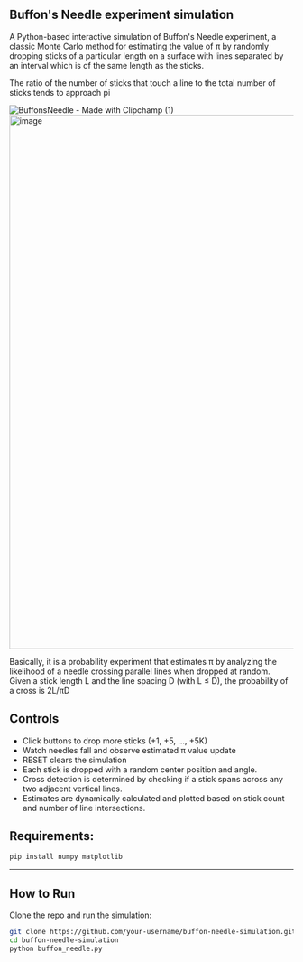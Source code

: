 ## Buffon's Needle experiment simulation

A Python-based interactive simulation of Buffon's Needle experiment, a classic Monte Carlo method for estimating the value of π by randomly dropping sticks of a particular length on a surface with lines separated by an interval which is of the same length as the sticks.

The ratio of the number of sticks that touch a line to the total number of sticks tends to approach pi

![BuffonsNeedle - Made with Clipchamp (1)](https://github.com/user-attachments/assets/f80916db-4b57-4194-b147-b960fc5e1d53)
<img width="1783" height="946" alt="image" src="https://github.com/user-attachments/assets/b7dd21a3-6a99-457b-a5a1-f61d2b3a9767" />


Basically, it is a probability experiment that estimates π by analyzing the likelihood of a needle crossing parallel lines when dropped at random. Given a stick length L and the line spacing D (with L ≤ D), the probability of a cross is 2L/πD

## Controls

* Click buttons to drop more sticks (+1, +5, ..., +5K)
* Watch needles fall and observe estimated π value update
* RESET clears the simulation
* Each stick is dropped with a random center position and angle.
* Cross detection is determined by checking if a stick spans across any two adjacent vertical lines.
* Estimates are dynamically calculated and plotted based on stick count and number of line intersections.


## Requirements: 

```bash
pip install numpy matplotlib
```

---

## How to Run

Clone the repo and run the simulation:

```bash
git clone https://github.com/your-username/buffon-needle-simulation.git
cd buffon-needle-simulation
python buffon_needle.py
```
